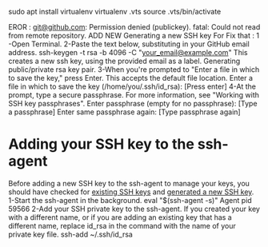 sudo apt install virtualenv
virtualenv .vts
source .vts/bin/activate


EROR :
git@github.com: Permission denied (publickey).
fatal: Could not read from remote repository.
ADD NEW Generating a new SSH key For Fix that :
1 -Open Terminal.
2-Paste the text below, substituting in your GitHub email address.
      ssh-keygen -t rsa -b 4096 -C "your_email@example.com"
      This creates a new ssh key, using the provided email as a label.
      Generating public/private rsa key pair.
3-When you're prompted to "Enter a file in which to save the key," press Enter. This accepts the default file location.
      Enter a file in which to save the key (/home/you/.ssh/id_rsa): [Press enter]
4-At the prompt, type a secure passphrase. For more information, see "Working with SSH key passphrases". 
      Enter passphrase (empty for no passphrase): [Type a passphrase]
      Enter same passphrase again: [Type passphrase again]
      
# Adding your SSH key to the ssh-agent
Before adding a new SSH key to the ssh-agent to manage your keys, you should have checked for <a href="https://help.github.com/articles/checking-for-existing-ssh-keys/">existing SSH keys</a> and <a href="https://help.github.com/articles/generating-a-new-ssh-key-and-adding-it-to-the-ssh-agent/#generating-a-new-ssh-key"> generated a new SSH key</a>. 
1-Start the ssh-agent in the background.
     eval "$(ssh-agent -s)"
      Agent pid 59566
2-Add your SSH private key to the ssh-agent. If you created your key with a different name, or if you are adding an existing key that has a different name, replace id_rsa in the command with the name of your private key file.
      ssh-add ~/.ssh/id_rsa
